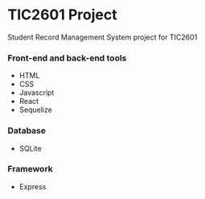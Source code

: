 # TIC2601 Project
Student Record Management System project for TIC2601

### Front-end and back-end tools
  - HTML
  - CSS
  - Javascript
  - React
  - Sequelize 

### Database
  - SQLite

### Framework
  - Express